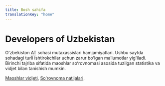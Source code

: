 ```yaml
---
title: Bosh sahifa
translationKey: "home"
---
```


# Developers of Uzbekistan

Oʻzbekiston <abbr title="Axborot texnologiyalari">AT</abbr> sohasi mutaxassislari hamjamiyatlari. Ushbu saytda sohadagi turli ishtirokchilar uchun zarur boʻlgan maʼlumotlar yigʻiladi. Birinchi tajriba sifatida maoshlar soʻrovnomasi asosida tuzilgan statistika va vidjet bilan tanishish mumkin.

[Maoshlar vidjeti](/uz/salaries/), [Soʻrovnoma natijalari](/uz/salary-report/2020-02/).
